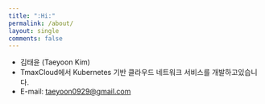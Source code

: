 ```yaml
---
title: ":Hi:"
permalink: /about/
layout: single
comments: false
---
```


* 김태윤 (Taeyoon Kim)
* TmaxCloud에서 Kubernetes 기반 클라우드 네트워크 서비스를 개발하고있습니다.
* E-mail: taeyoon0929@gmail.com